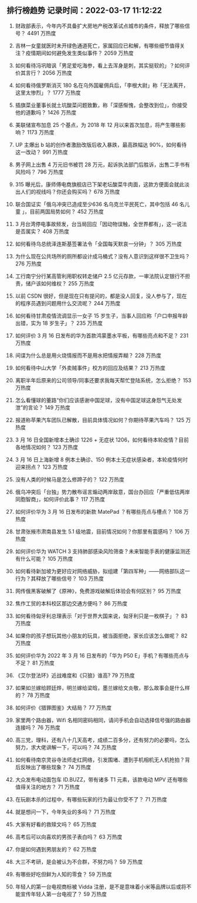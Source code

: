 
## 排行榜趋势 记录时间：2022-03-17 11:12:22
  
  1. 财政部表示，今年内不具备扩大房地产税改革试点城市的条件，释放了哪些信号？ 4491 万热度
    
  2. 吉林一女童就医时未开绿色通道死亡，家属回应已和解，有哪些细节值得关注？疫情期间如何避免发生类似事件？ 2059 万热度
    
  3. 如何看待冯巩暗讽「男足爱吃海参，看上去浑身是刺，其实挺软的」？如何评价其言行？ 2056 万热度
    
  4. 如何看待俄罗斯消灭 180 名在乌外国雇佣兵后，「李根大尉」称「无法离开，这里太惨烈」？ 1777 万热度
    
  5. 插旗菜业董事长就土坑酸菜问题致歉，称「深感惭愧，会整改到位」，你接受他的道歉吗？ 1426 万热度
    
  6. 美联储宣布加息 25 个基点，为 2018 年 12 月以来首次加息，将产生哪些影响？ 1173 万热度
    
  7. UP 主爆出 b 站的创作者激励改版后收入暴跌，最高跌幅达 90%，如何看待这一改动？ 991 万热度
    
  8. 男子网上出售 4 万元旧书被罚 28 万元，起诉执法部门后胜诉，出售二手书有风险吗？ 796 万热度
    
  9. 315 曝光后，康师傅电商旗舰店已下架老坛酸菜牛肉面，这款方便面会就此淡出人们的视线吗？你还会购买吗？ 678 万热度
    
  10. 联合国证实「俄乌冲突已造成至少636 名乌克兰平民死亡，其中包括 46 名儿童 」，目前两国局势如何？ 452 万热度
    
  11. 3 月台湾停电事故频发，台当局回应「因动物误触，全世界都有」，这一说法是否属实？ 408 万热度
    
  12. 如何看待乌总统泽连斯基签署法令「全国每天默哀一分钟」？ 305 万热度
    
  13. 为什么现在公共场所的厕所都设计成马桶式？没有人意识到这样很不卫生吗？ 276 万热度
    
  14. 工行南宁分行某高管利用职权转走储户 2.5 亿元存款，一审法院认定银行不担责，储户该如何维权？ 255 万热度
    
  15. 以前 CSDN 很好，但是现在只有提问的，都是没人回复，没人参与了，现在的程序员遇到问题用什么交流呢？ 244 万热度
    
  16. 如何看待甘肃疫情流调显示一女子 15 岁生子，当事人回应称「户口申报年龄出错，实为 18 岁生子」？ 235 万热度
    
  17. 如何评价 3 月 16 日发布的华为首款鸿蒙墨水平板，有哪些亮点和不足？ 231 万热度
    
  18. 间谍为什么总是用火烧情报而不是用水把情报弄糊？ 228 万热度
    
  19. 如何看待中山大学「外卖贼事件」校方的回应及结果？ 213 万热度
    
  20. 离职半年后原来的公司领导/同事还要求我每天帮忙登陆系统，怎么拒绝？ 153 万热度
    
  21. 怎么看懂球的董路“你们应该感谢中国足球，没有中国足球这身怨气无处发泄”的言论？ 149 万热度
    
  22. 报道称苹果汽车团队已解散，目前具体情况如何？你期待苹果汽车吗？ 125 万热度
    
  23. 3 月 16 日全国新增本土确诊 1226 + 无症状 1206，如何看待本轮疫情？目前各地情况如何？ 123 万热度
    
  24. 3 月 16 日上海新增 8 例本土确诊、150 例本土无症状感染者，本轮疫情何时迎来拐点？ 123 万热度
    
  25. 没有人类的时候马是怎么修蹄子的？ 122 万热度
    
  26. 俄乌冲突后「台独」势力散布谣言煽动两岸敌意，国台办回应「严重低估两岸同胞智商」，如何评价此事？ 117 万热度
    
  27. 如何评价华为 3 月 16 日发布的新款 MatePad ？有哪些亮点与槽点？ 108 万热度
    
  28. 甘肃张掖市肃南县发生 5.1 级地震，目前情况如何？你那里有震感吗？ 106 万热度
    
  29. 如何评价华为 WATCH 3 支持肺部感染风险筛查？未来智能手表的健康监测还有什么可能？ 105 万热度
    
  30. 如何看待新加坡为更好应对网络威胁，拟组建「第四军种」——网络部队这一行为？其释放了哪些信号？ 103 万热度
    
  31. 网传俄黑客破解了《原神》，免费游戏破解后体验会有何区别？ 95 万热度
    
  32. 焦作工贸的本科校区那边交通方便吗？ 86 万热度
    
  33. 如何看待匈牙利总理表示「对于世界大国来说，匈牙利只是一枚棋子」？ 83 万热度
    
  34. 如果你的孩子想玩其他小朋友的玩具，被当面拒绝，家长应该怎么做呢？ 82 万热度
    
  35. 如何评价华为 2022 年 3 月 16 日发布的「华为 P50 E」手机？有哪些亮点与不足？ 81 万热度
    
  36. 《艾尔登法环》近战难度和《只狼》谁高? 79 万热度
    
  37. 如果如兰嫁给顾廷烨，明兰嫁给梁晗，墨兰嫁给文炎敬，那么故事会是什么样的？ 78 万热度
    
  38. 如何评价《猎罪图鉴》大结局？ 77 万热度
    
  39. 家里两个路由器，Wifi 名相同密码相同，请问手机会自动选择信号强的路由器连接吗？ 76 万热度
    
  40. 高三党，理科，还有八十几天高考，成绩二百多分，还有努力的必要吗，怎么努力，求大佬讲解一下，可以吗？ 74 万热度
    
  41. 如何看待南京灵谷寺法师走红网络，引发围堵、遭到手机相机无人机抢拍？背后反映出了哪些现象？ 74 万热度
    
  42. 大众发布电动面包车 ID.BUZZ，带有诸多 T1 元素，该款电动 MPV 还有哪些值得关注的地方？ 71 万热度
    
  43. 在玩剧本杀的过程中，有哪些玩家的行为最让你受不了？ 71 万热度
    
  44. 就是想问一下，今年失业的多吗？ 71 万热度
    
  45. 大家有好看的救赎文吗？ 65 万热度
    
  46. 高考后可以向喜欢的男孩子表白吗？ 63 万热度
    
  47. 你是如何遇到男朋友的？ 62 万热度
    
  48. 大三不考研，是会被认为不合群，不努力吗？ 59 万热度
    
  49. 有哪些好吃但鲜为人知的零食？ 59 万热度
    
  50. 年轻人的第一台电视商标被 Vidda 注册，是不是意味着小米等品牌以后或将不能宣传年轻人第一台电视了？ 59 万热度
    
